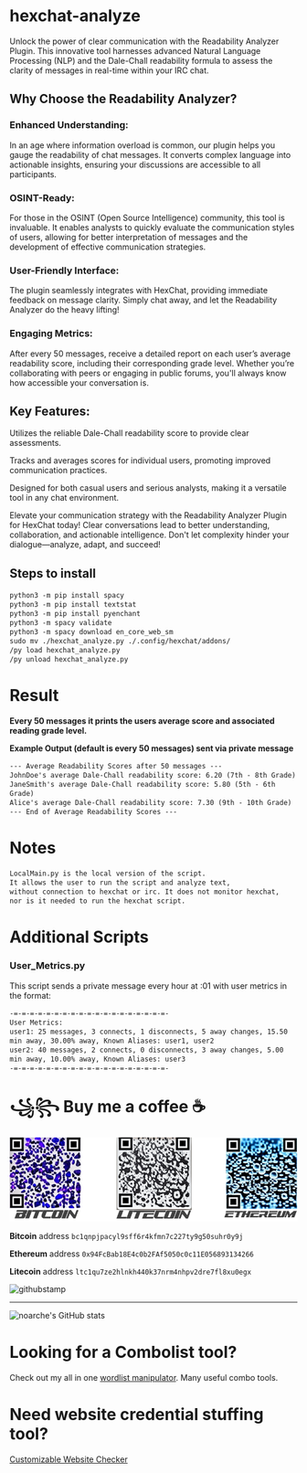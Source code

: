 # hexchat-analyze
 Unlock the power of clear communication with the Readability Analyzer Plugin. This innovative tool harnesses advanced Natural Language Processing (NLP) and the Dale-Chall readability formula to assess the clarity of messages in real-time within your IRC chat.


## Why Choose the Readability Analyzer?


### Enhanced Understanding:

In an age where information overload is common, our plugin helps you gauge the readability of chat messages. It converts complex language into actionable insights, ensuring your discussions are accessible to all participants.

### OSINT-Ready: 

For those in the OSINT (Open Source Intelligence) community, this tool is invaluable. It enables analysts to quickly evaluate the communication styles of users, allowing for better interpretation of messages and the development of effective communication strategies.

### User-Friendly Interface:

The plugin seamlessly integrates with HexChat, providing immediate feedback on message clarity. Simply chat away, and let the Readability Analyzer do the heavy lifting!

### Engaging Metrics: 

After every 50 messages, receive a detailed report on each user’s average readability score, including their corresponding grade level. Whether you’re collaborating with peers or engaging in public forums, you'll always know how accessible your conversation is.

## Key Features:


Utilizes the reliable Dale-Chall readability score to provide clear assessments.

Tracks and averages scores for individual users, promoting improved communication practices.

Designed for both casual users and serious analysts, making it a versatile tool in any chat environment.

Elevate your communication strategy with the Readability Analyzer Plugin for HexChat today! Clear conversations lead to better understanding, collaboration, and actionable intelligence. Don't let complexity hinder your dialogue—analyze, adapt, and succeed!


## Steps to install

    python3 -m pip install spacy
    python3 -m pip install textstat
    python3 -m pip install pyenchant
    python3 -m spacy validate
    python3 -m spacy download en_core_web_sm
    sudo mv ./hexchat_analyze.py ./.config/hexchat/addons/
    /py load hexchat_analyze.py
    /py unload hexchat_analyze.py

# Result

**Every 50 messages it prints the users average score and associated reading grade level.**

**Example Output (default is every 50 messages) sent via private message**

    --- Average Readability Scores after 50 messages ---
    JohnDoe's average Dale-Chall readability score: 6.20 (7th - 8th Grade)
    JaneSmith's average Dale-Chall readability score: 5.80 (5th - 6th Grade)
    Alice's average Dale-Chall readability score: 7.30 (9th - 10th Grade)
    --- End of Average Readability Scores ---


# Notes

    LocalMain.py is the local version of the script. 
    It allows the user to run the script and analyze text, 
    without connection to hexchat or irc. It does not monitor hexchat, 
    nor is it needed to run the hexchat script. 

# Additional Scripts

### User_Metrics.py

This script sends a private message every hour at :01 with user metrics in the format:

    -=-=-=-=-=-=-=-=-=-=-=-=-=-=-=-=-=-=-=- 
    User Metrics:
    user1: 25 messages, 3 connects, 1 disconnects, 5 away changes, 15.50 min away, 30.00% away, Known Aliases: user1, user2 
    user2: 40 messages, 2 connects, 0 disconnects, 3 away changes, 5.00 min away, 10.00% away, Known Aliases: user3 
    -=-=-=-=-=-=-=-=-=-=-=-=-=-=-=-=-=-=-=-

# ꧁꧂  Buy me a coffee ☕

![qrCode](https://raw.githubusercontent.com/noarche/cd-ripper/main/unrelated-ignore/CryptoQRcodes.png)

**Bitcoin** address `bc1qnpjpacyl9sff6r4kfmn7c227ty9g50suhr0y9j`


**Ethereum** address `0x94FcBab18E4c0b2FAf5050c0c11E056893134266`


**Litecoin** address `ltc1qu7ze2hlnkh440k37nrm4nhpv2dre7fl8xu0egx`

![githubstamp](https://github.com/user-attachments/assets/d7b584e2-ba2a-442c-8783-9acb3a4781a5)


-------------------------------------------------------------------

![noarche's GitHub stats](https://github-readme-stats.vercel.app/api?username=noarche&show_icons=true&theme=transparent)

# Looking for a Combolist tool?

Check out my all in one [wordlist manipulator](https://github.com/noarche/ComboToolPro-GUI). Many useful combo tools. 



# Need website credential stuffing tool?

[Customizable Website Checker](https://github.com/noarche/brute)
